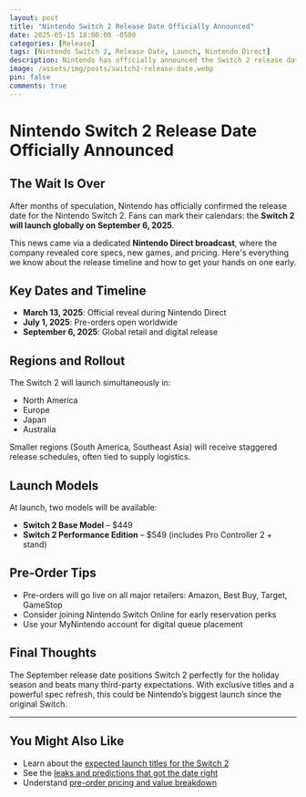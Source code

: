 ```yaml
---
layout: post
title: "Nintendo Switch 2 Release Date Officially Announced"
date: 2025-05-15 18:00:00 -0500
categories: [Release]
tags: [Nintendo Switch 2, Release Date, Launch, Nintendo Direct]
description: Nintendo has officially announced the Switch 2 release date. Here’s what you need to know, including timeline, event coverage, and availability.
image: /assets/img/posts/switch2-release-date.webp
pin: false
comments: true
---
```


# Nintendo Switch 2 Release Date Officially Announced

## The Wait Is Over

After months of speculation, Nintendo has officially confirmed the release date for the Nintendo Switch 2. Fans can mark their calendars: the **Switch 2 will launch globally on September 6, 2025**.

This news came via a dedicated **Nintendo Direct broadcast**, where the company revealed core specs, new games, and pricing. Here's everything we know about the release timeline and how to get your hands on one early.

## Key Dates and Timeline

- **March 13, 2025**: Official reveal during Nintendo Direct
- **July 1, 2025**: Pre-orders open worldwide
- **September 6, 2025**: Global retail and digital release

## Regions and Rollout

The Switch 2 will launch simultaneously in:
- North America
- Europe
- Japan
- Australia

Smaller regions (South America, Southeast Asia) will receive staggered release schedules, often tied to supply logistics.

## Launch Models

At launch, two models will be available:
- **Switch 2 Base Model** – $449
- **Switch 2 Performance Edition** – $549 (includes Pro Controller 2 + stand)

## Pre-Order Tips

- Pre-orders will go live on all major retailers: Amazon, Best Buy, Target, GameStop
- Consider joining Nintendo Switch Online for early reservation perks
- Use your MyNintendo account for digital queue placement

## Final Thoughts

The September release date positions Switch 2 perfectly for the holiday season and beats many third-party expectations. With exclusive titles and a powerful spec refresh, this could be Nintendo’s biggest launch since the original Switch.

---

## You Might Also Like

- Learn about the [expected launch titles for the Switch 2](/posts/nintendo-switch-2-games-list/)
- See the [leaks and predictions that got the date right](/posts/nintendo-switch-2-rumors/)
- Understand [pre-order pricing and value breakdown](/posts/nintendo-switch-2-price/)